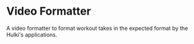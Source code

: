 # Video Formatter

A video formatter to format workout takes in the expected format by the Hulki's applications.